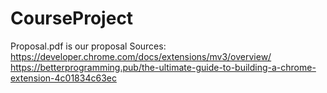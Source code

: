 # CourseProject

Proposal.pdf is our proposal
Sources:
https://developer.chrome.com/docs/extensions/mv3/overview/
https://betterprogramming.pub/the-ultimate-guide-to-building-a-chrome-extension-4c01834c63ec
